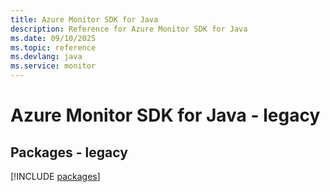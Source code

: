 ```yaml
---
title: Azure Monitor SDK for Java
description: Reference for Azure Monitor SDK for Java
ms.date: 09/10/2025
ms.topic: reference
ms.devlang: java
ms.service: monitor
---
```

# Azure Monitor SDK for Java - legacy
## Packages - legacy
[!INCLUDE [packages](monitor-index.md)]